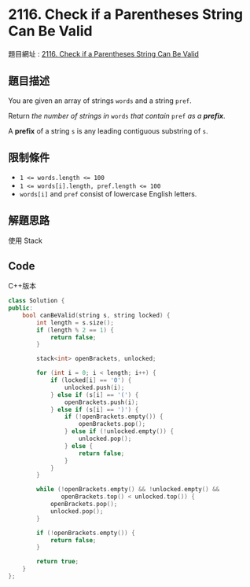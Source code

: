 # 2116. Check if a Parentheses String Can Be Valid

題目網址 : [2116. Check if a Parentheses String Can Be Valid](https://leetcode.com/problems/check-if-a-parentheses-string-can-be-valid/description)

## 題目描述

You are given an array of strings `words` and a string `pref`.

Return _the number of strings in_ `words` _that contain_ `pref` _as a **prefix**_.

A **prefix** of a string `s` is any leading contiguous substring of `s`.

## 限制條件

* `1 <= words.length <= 100`
* `1 <= words[i].length, pref.length <= 100`
* `words[i]` and `pref` consist of lowercase English letters.

## 解題思路

使用 Stack

## Code

C++版本

```C++
class Solution {
public:
    bool canBeValid(string s, string locked) {
        int length = s.size();
        if (length % 2 == 1) {
            return false;
        }

        stack<int> openBrackets, unlocked;

        for (int i = 0; i < length; i++) {
            if (locked[i] == '0') {
                unlocked.push(i);
            } else if (s[i] == '(') {
                openBrackets.push(i);
            } else if (s[i] == ')') {
                if (!openBrackets.empty()) {
                    openBrackets.pop();
                } else if (!unlocked.empty()) {
                    unlocked.pop();
                } else {
                    return false;
                }
            }
        }

        while (!openBrackets.empty() && !unlocked.empty() &&
               openBrackets.top() < unlocked.top()) {
            openBrackets.pop();
            unlocked.pop();
        }

        if (!openBrackets.empty()) {
            return false;
        }

        return true;
    }
};
```
